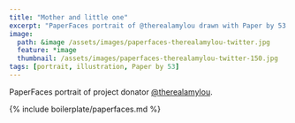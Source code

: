 ```yaml
---
title: "Mother and little one"
excerpt: "PaperFaces portrait of @therealamylou drawn with Paper by 53 on an iPad."
image: 
  path: &image /assets/images/paperfaces-therealamylou-twitter.jpg 
  feature: *image
  thumbnail: /assets/images/paperfaces-therealamylou-twitter-150.jpg
tags: [portrait, illustration, Paper by 53]
---
```


PaperFaces portrait of project donator [@therealamylou](http://twitter.com/therealamylou).

{% include boilerplate/paperfaces.md %}
